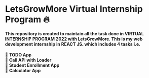 # LetsGrowMore Virtual Internship Program 🔥
#### This repository is created to maintain all the task done in  VIRTUAL INTERNSHIP PROGRAM 2022 with LetsGrowMore. This is my web development internship in REACT JS. which includes 4 tasks i.e. 
💁‍ <b>TODO App</b><br>
💁‍ <b>Call API with Loader</b><br>
💁‍ <b>Student Enrollment App</b><br>
💁‍ <b>Calculator App</b><br>
